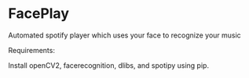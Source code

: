 # FacePlay
Automated spotify player which uses your face to recognize your music

Requirements:

Install openCV2, facerecognition, dlibs, and spotipy using pip.
